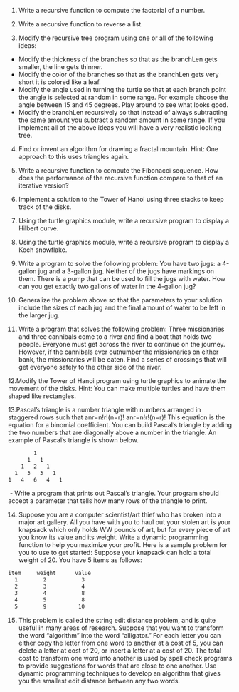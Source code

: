 1. Write a recursive function to compute the factorial of a number.

2. Write a recursive function to reverse a list.

3. Modify the recursive tree program using one or all of the following ideas:
  - Modify the thickness of the branches so that as the branchLen gets smaller, the line gets thinner.
  - Modify the color of the branches so that as the branchLen gets very short it is colored like a leaf.
  - Modify the angle used in turning the turtle so that at each branch point the angle is selected at random in some range. For example choose the angle between 15 and 45 degrees. Play around to see what looks good.
  - Modify the branchLen recursively so that instead of always subtracting the same amount you subtract a random amount in some range.
If you implement all of the above ideas you will have a very realistic looking tree.

4. Find or invent an algorithm for drawing a fractal mountain. Hint: One approach to this uses triangles again.

5. Write a recursive function to compute the Fibonacci sequence. How does the performance of the recursive function compare to that of an iterative version?

6. Implement a solution to the Tower of Hanoi using three stacks to keep track of the disks.

7. Using the turtle graphics module, write a recursive program to display a Hilbert curve.

8. Using the turtle graphics module, write a recursive program to display a Koch snowflake.

9. Write a program to solve the following problem: You have two jugs: a 4-gallon jug and a 3-gallon jug. Neither of the jugs have markings on them. There is a pump that can be used to fill the jugs with water. How can you get exactly two gallons of water in the 4-gallon jug?

10. Generalize the problem above so that the parameters to your solution include the sizes of each jug and the final amount of water to be left in the larger jug.

11. Write a program that solves the following problem: Three missionaries and three cannibals come to a river and find a boat that holds two people. Everyone must get across the river to continue on the journey. However, if the cannibals ever outnumber the missionaries on either bank, the missionaries will be eaten. Find a series of crossings that will get everyone safely to the other side of the river.

12.Modify the Tower of Hanoi program using turtle graphics to animate the movement of the disks. Hint: You can make multiple turtles and have them shaped like rectangles.

13.Pascal’s triangle is a number triangle with numbers arranged in staggered rows such that
                                            anr=n!r!(n−r)!
                                            anr=n!r!(n−r)!
This equation is the equation for a binomial coefficient. You can build Pascal’s triangle by adding the two numbers that are diagonally above a number in the triangle. An example of Pascal’s triangle is shown below.
```html
        1
      1   1
    1   2   1
  1   3   3   1
1   4   6   4   1
```
  - Write a program that prints out Pascal’s triangle. Your program should accept a parameter that tells how many rows of the triangle to print.


14. Suppose you are a computer scientist/art thief who has broken into a major art gallery. All you have with you to haul out your stolen art is your knapsack which only holds WW pounds of art, but for every piece of art you know its value and its weight. Write a dynamic programming function to help you maximize your profit. Here is a sample problem for you to use to get started: Suppose your knapsack can hold a total weight of 20. You have 5 items as follows:
```html
item     weight      value
  1        2           3
  2        3           4
  3        4           8
  4        5           8
  5        9          10
```
15. This problem is called the string edit distance problem, and is quite useful in many areas of research. Suppose that you want to transform the word “algorithm” into the word “alligator.” For each letter you can either copy the letter from one word to another at a cost of 5, you can delete a letter at cost of 20, or insert a letter at a cost of 20. The total cost to transform one word into another is used by spell check programs to provide suggestions for words that are close to one another. Use dynamic programming techniques to develop an algorithm that gives you the smallest edit distance between any two words.

